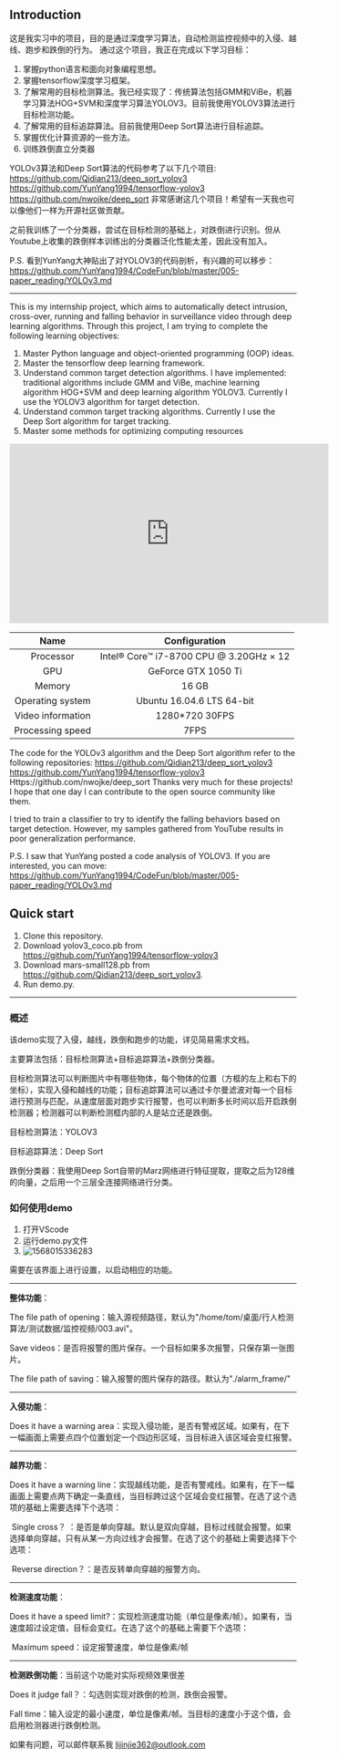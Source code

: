## Introduction

这是我实习中的项目，目的是通过深度学习算法，自动检测监控视频中的入侵、越线、跑步和跌倒的行为。
通过这个项目，我正在完成以下学习目标：
1. 掌握python语言和面向对象编程思想。
2. 掌握tensorflow深度学习框架。
3. 了解常用的目标检测算法。我已经实现了：传统算法包括GMM和ViBe，机器学习算法HOG+SVM和深度学习算法YOLOV3。目前我使用YOLOV3算法进行目标检测功能。
4. 了解常用的目标追踪算法。目前我使用Deep Sort算法进行目标追踪。
5. 掌握优化计算资源的一些方法。
6. 训练跌倒直立分类器

YOLOv3算法和Deep Sort算法的代码参考了以下几个项目:
 https://github.com/Qidian213/deep_sort_yolov3
 https://github.com/YunYang1994/tensorflow-yolov3
 https://github.com/nwojke/deep_sort
 非常感谢这几个项目！希望有一天我也可以像他们一样为开源社区做贡献。

 之前我训练了一个分类器，尝试在目标检测的基础上，对跌倒进行识别。但从Youtube上收集的跌倒样本训练出的分类器泛化性能太差，因此没有加入。

 P.S. 看到YunYang大神贴出了对YOLOV3的代码剖析，有兴趣的可以移步：
 https://github.com/YunYang1994/CodeFun/blob/master/005-paper_reading/YOLOv3.md

---

This is my internship project, which aims to automatically detect intrusion, cross-over, running and falling behavior in surveillance video through deep learning algorithms.
Through this project, I am trying to complete the following learning objectives:

1. Master Python language and object-oriented programming (OOP) ideas.
2. Master the tensorflow deep learning framework.
3. Understand common target detection algorithms. I have implemented: traditional algorithms include GMM and ViBe, machine learning algorithm HOG+SVM and deep learning algorithm YOLOV3. Currently I use the YOLOV3 algorithm for target detection.
4. Understand common target tracking algorithms. Currently I use the Deep Sort algorithm for target tracking.
5. Master some methods for optimizing computing resources

<iframe width="560" height="315" src="https://www.youtube.com/embed/kFEjHOXokIw" frameborder="0" allow="accelerometer; autoplay; encrypted-media; gyroscope; picture-in-picture" allowfullscreen></iframe>

|       Name        |              Configuration              |
| :---------------: | :-------------------------------------: |
|     Processor     | Intel® Core™ i7-8700 CPU @ 3.20GHz × 12 |
|        GPU        |           GeForce GTX 1050 Ti           |
|      Memory       |                  16 GB                  |
| Operating system  |        Ubuntu 16.04.6 LTS 64-bit        |
| Video information |             1280*720 30FPS              |
| Processing speed  |                  7FPS                   |

The code for the YOLOv3 algorithm and the Deep Sort algorithm refer to the following repositories:
  https://github.com/Qidian213/deep_sort_yolov3
  https://github.com/YunYang1994/tensorflow-yolov3
  Https://github.com/nwojke/deep_sort
Thanks very much for these projects! I hope that one day I can contribute to the open source community like them.

I tried to train a classifier to try to identify the falling behaviors based on target detection. However, my samples gathered from YouTube results in poor generalization performance.

P.S. I saw that YunYang posted a code analysis of YOLOV3. If you are interested, you can move:
https://github.com/YunYang1994/CodeFun/blob/master/005-paper_reading/YOLOv3.md

## Quick start

  1. Clone this repository.
  2. Download yolov3_coco.pb from https://github.com/YunYang1994/tensorflow-yolov3
  3. Download mars-small128.pb from https://github.com/Qidian213/deep_sort_yolov3.
  4. Run demo.py.

---

### 概述

该demo实现了入侵，越线，跌倒和跑步的功能，详见简易需求文档。

主要算法包括：目标检测算法+目标追踪算法+跌倒分类器。

目标检测算法可以判断图片中有哪些物体，每个物体的位置（方框的左上和右下的坐标），实现入侵和越线的功能；目标追踪算法可以通过卡尔曼滤波对每一个目标进行预测与匹配，从速度层面对跑步实行报警，也可以判断多长时间以后开启跌倒检测器；检测器可以判断检测框内部的人是站立还是跌倒。

目标检测算法：YOLOV3

目标追踪算法：Deep Sort

跌倒分类器：我使用Deep Sort自带的Marz网络进行特征提取，提取之后为128维的向量，之后用一个三层全连接网络进行分类。

### 如何使用demo

1. 打开VScode
2. 运行demo.py文件
3. ![1568015336283](/home/tom/.config/Typora/typora-user-images/1568015336283.png)

需要在该界面上进行设置，以启动相应的功能。

------

**整体功能**：

The file path of opening：输入源视频路径，默认为"/home/tom/桌面/行人检测算法/测试数据/监控视频/003.avi"。

Save videos：是否将报警的图片保存。一个目标如果多次报警，只保存第一张图片。

The file path of saving：输入报警的图片保存的路径。默认为"./alarm_frame/"

------

**入侵功能**：

Does it have a warning area：实现入侵功能，是否有警戒区域。如果有，在下一幅画面上需要点四个位置划定一个四边形区域，当目标进入该区域会变红报警。

------

**越界功能**：

Does it have a warning line：实现越线功能，是否有警戒线。如果有，在下一幅画面上需要点两下确定一条直线，当目标跨过这个区域会变红报警。在选了这个选项的基础上需要选择下个选项：

​			Single cross？ ：是否是单向穿越。默认是双向穿越，目标过线就会报警。如果选择单向穿越，只有从某一方向过线才会报警。在选了这个的基础上需要选择下个选项：

​			Reverse direction？：是否反转单向穿越的报警方向。

------

**检测速度功能**：

Does it have a speed limit?：实现检测速度功能（单位是像素/帧）。如果有，当速度超过设定值，目标会变红。在选了这个的基础上需要下个选项：

​	Maximum  speed：设定报警速度，单位是像素/帧

------

**检测跌倒功能**：当前这个功能对实际视频效果很差

Does it judge fall？：勾选则实现对跌倒的检测，跌倒会报警。

Fall time：输入设定的最小速度，单位是像素/帧。当目标的速度小于这个值，会启用检测器进行跌倒检测。

如果有问题，可以邮件联系我 lijinjie362@outlook.com
